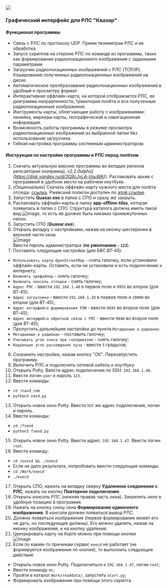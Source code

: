 ![](https://user-images.githubusercontent.com/75864292/214578294-d61baa7b-40a4-406e-b308-fbd2110c4db6.png)

### Графический интерфейс для РЛС "Квазар"

#### Функционал программы

- Связь с РЛС по протоколу UDP. Прием телеметрии РЛС и ее обработка. 
- Запуск скриптов на стороне РЛС по команде из программы, таких как формирование радиолокационного изображения с заданными параметрами.
- Загрузчик радиолокационных изображений с РЛС (TCP/IP). Кэширование полученных радиолокационных изображений на диске.
- Автоматическое преобразование радиолокационных изображений в удобный к просмотру формат.
- Интерактивная оффлайн-карта, на которой отображается РЛС, ее диаграмма направленности, траектория полёта и все полученные радиолокационные изображения.
- Инструменты карты, облегчающие работу с изображениями: линейка, маркеры карты, географическая и навигационная информация.
- Возможность работы программы в режиме просмотра радиолокационных изображений из выбранной папки без использования загрузчика.
- Гибкая настройка программы системным администратором.


#### Инструкция по настройке программы и РЛС перед полётом

1. Скачать актуальную версию программы во вкладке релизов репозитория (_например, v2.2.0alpha](https://disk.yandex.ru/d/3Q9cJyLA-VquWA)_). Распаковать архив с программой в удобное место на рабочем ноутбуке.
2. (_Опционально_) Скачать оффлайн-карту нужного места для полёта отсюда: [ссылка](http://uav.radar-mms.com/tiles). Ржевский полигон доступен по [этой ссылке](http://uav.radar-mms.com/tiles/tiles-rzhevkamini.zip).
3. Запустить **Quasar.exe** в папке с СПО и сразу же закрыть.
4. Распаковать оффлайн-карты в папку **app-offline-tiles**, которая появилась в папке с СПО. Структура каталога должна иметь такой вид:![image](https://user-images.githubusercontent.com/75864292/209822784-1cc2c6b0-5f23-45b7-a074-467db155956e.png), то есть не должно быть никаких промежуточных папок.
5. Запустить СПО (**Quasar.exe**). 
6. Открыть вкладку с настройками, нажав на иконку шестеренки в верхней части окна: <br>
![image](https://user-images.githubusercontent.com/75864292/209823033-47b53d87-0204-4ec0-98af-f306012cedc3.png)  <br>
Ввести пароль администратора (**по умолчанию - `123`**).
7. Поставить следующие настройки (_для БВС ВТ-45_): 
- `Использовать карты OpenStreetMap` - снять галочку, если установили оффлайн-карты. Оставить, если не установили и есть подключение к интернету;
- `Включить профайлер` - снять галочку;
- `Включить консоль отладки` - снять галочку;
- `Адрес РЛС` - ввести `192.168.1.48` в первое поле и `9955` во второе (для ВТ-45);
- `Адрес загрузчика` - ввести `192.168.1.10` в первое поле и `10000` во второе (для ВТ-45);
- `Адрес интерфейса формирования РЛИ` - ввести `9845` во второе поле (для ВТ-45);
- `Адрес интерфейса обратной связи с РЛС` - ввести `9846` во второе поле (для ВТ-45);
- Пропустить дальнейшие настройки до пункта `Метаданные в радианах`
- `Метаданные в радианах` - поставить галочку;
- `Учитывать угол сноса при геопривязке` - снять галочку;
- `Коррекция угла расхождения луча` - ввести `5` градусов;
8. Сохранить настройки, нажав кнопку "ОК". Перезапустить программу.
9. Включить РЛС и подключить сетевой кабель к ноутбуку.
10. Открыть Putty. Ввести адрес подключения по SSH: `192.168.1.48`.
11. Ввести логин `user` и пароль `123`.
12. Ввести команды: 
- `cd /navd_com`
- `python3 navd.py`
13. Открыть новое окно Putty. Ввести тот же адрес подключения, логин и пароль.
14. Ввести команды:
- `cd /fsend`
- `python3 fsend.py`
15. Открыть новое окно Putty. Ввести адрес: `192.168.1.47`. Ввести логин: `root`.
16. Ввести команду:
- `cd /execd && ./execd`
- Если не дало результата, попробовать ввести следующие команды:
- `cd /Work/execd`
- `./execd`
17. Открыть СПО, нажать на вкладку сверху **Удаленное соединение с РЛС**, нажать на кнопку **Повторное подключение**.
18. Открыть консоль РЛС (нижняя правая часть окна). Закрепить окно в удобную позицию в программе.
19. Нажать на кнопку снизу окна **Формирование одиночного изображения**. В консоли должен появиться вывод РЛС.
20. Должно появиться изображение (первое формирование может его не дать, но последующие должны). Его можно удалить, нажав на иконку изображения, и на кнопку удаления.
21. Центрировать карту на борте можно при помощи кнопки <br>
![image](https://user-images.githubusercontent.com/75864292/209826304-b920cef3-5b29-4eef-8e22-eaa716a57844.png)
22. Если по каким-то причинам сервис `execd` не работает (не формируется изображение по кнопке), то выполнить следующие действия:
- Открыть новое окно Putty. Подключиться к `192.168.1.47`, логин `root`;
- Ввести команду `mc`;
- Пройти в каталог `Work/readdata/`, запустить `start.py`;
- Формировать изображения при помощи этого скрипта.





